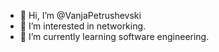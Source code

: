 - 👋 Hi, I’m @VanjaPetrushevski
- 👀 I’m interested in networking.
- 🌱 I’m currently learning software engineering.


<!---
VanjaPetrushevski/VanjaPetrushevski is a ✨ special ✨ repository because its `README.md` (this file) appears on your GitHub profile.
You can click the Preview link to take a look at your changes.
--->
